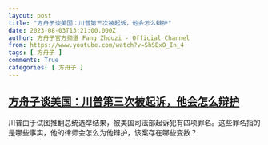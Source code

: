 ```yaml
---
layout: post
title: "方舟子谈美国：川普第三次被起诉，他会怎么辩护"
date: 2023-08-03T13:21:00.000Z
author: 方舟子官方频道 Fang Zhouzi - Official Channel
from: https://www.youtube.com/watch?v=ShSBxO_In_4
tags: [ 方舟子 ]
comments: True
categories: [ 方舟子 ]
---
```

<!--1691068860000-->
[方舟子谈美国：川普第三次被起诉，他会怎么辩护](https://www.youtube.com/watch?v=ShSBxO_In_4)
------

<div>
川普由于试图推翻总统选举结果，被美国司法部起诉犯有四项罪名。这些罪名指的是哪些事实，他的律师会怎么为他辩护，该案存在哪些变数？
</div>
